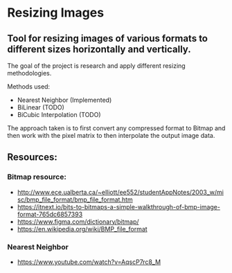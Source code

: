# Resizing Images
## Tool for resizing images of various formats to different sizes horizontally and vertically. 

The goal of the project is research and apply different resizing methodologies. 

Methods used:
- Nearest Neighbor (Implemented)
- BiLinear (TODO)
- BiCubic Interpolation (TODO)

The approach taken is to first convert any compressed format to Bitmap and then work with the pixel matrix to then interpolate the output image data.


## Resources:

### Bitmap resource:
- http://www.ece.ualberta.ca/~elliott/ee552/studentAppNotes/2003_w/misc/bmp_file_format/bmp_file_format.htm
- https://itnext.io/bits-to-bitmaps-a-simple-walkthrough-of-bmp-image-format-765dc6857393
- https://www.figma.com/dictionary/bitmap/
- https://en.wikipedia.org/wiki/BMP_file_format

### Nearest Neighbor
- https://www.youtube.com/watch?v=AqscP7rc8_M
